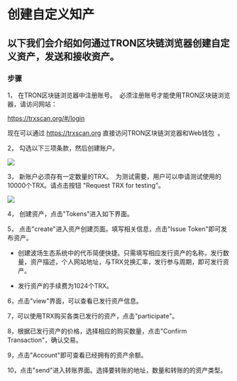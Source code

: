 # 创建自定义知产

## 以下我们会介绍如何通过TRON区块链浏览器创建自定义资产，发送和接收资产。

### 步骤

1， 在TRON区块链浏览器中注册账号。  必须注册账号才能使用TRON区块链浏览器，请访问网站：    

   https://trxscan.org/#/login  

   现在可以通过 https://trxscan.org 直接访问TRON区块链浏览器和Web钱包  。

2， 勾选以下三项条款，然后创建账户。

![](https://raw.githubusercontent.com/ybhgenius/Documentation/master/images/running_a_delegate/create_account.png)

3， 新账户必须存有一定数量的TRX。  为测试需要，用户可以申请测试使用的10000个TRX。请点击按钮 "Request TRX for testing"。          

![](https://raw.githubusercontent.com/ybhgenius/Documentation/master/images/running_a_delegate/request_for_testing.png)    

4， 创建资产，点击"Tokens"进入如下界面。

5， 点击"create"进入资产创建页面。填写相关信息，点击"Issue Token"即可发布资产。

   + 创建波场生态系统中的代币简便快捷。只需填写相应发行资产的名称，发行数量，资产描述，个人网站地址，与TRX兑换汇率，发行参与周期，即可发行资产。
   
   + 发行资产的手续费为1024个TRX。

6，点击"view"界面，可以查看已发行资产信息。

7，可以使用TRX购买各类已发行的资产，点击"participate"。

8，根据已发行资产的价格，选择相应的购买数量，点击"Confirm Transaction"，确认交易。

9，点击"Account"即可查看已经拥有的资产余额。

10，点击"send"进入转账界面。选择要转账的地址，数量和转账的的资产类型。


